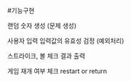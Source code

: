 #기능구현

랜덤 숫자 생성 (문제 생성)

사용자 입력
입력값의 유효성 검정 (예외처리)

스트라이크, 볼 체크
결과 출력

게임 재개 여부 체크
restart or return
